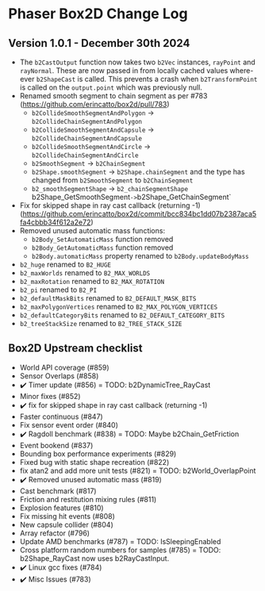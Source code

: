 # Phaser Box2D Change Log

## Version 1.0.1 - December 30th 2024

* The `b2CastOutput` function now takes two `b2Vec` instances, `rayPoint` and `rayNormal`. These are now passed in from locally cached values where-ever `b2ShapeCast` is called. This prevents a crash when `b2TransformPoint` is called on the `output.point` which was previously null.
* Renamed smooth segment to chain segment as per #783 (https://github.com/erincatto/box2d/pull/783)
    * `b2CollideSmoothSegmentAndPolygon` -> `b2CollideChainSegmentAndPolygon`
    * `b2CollideSmoothSegmentAndCapsule` -> `b2CollideChainSegmentAndCapsule`
    * `b2CollideSmoothSegmentAndCircle` -> `b2CollideChainSegmentAndCircle`
    * `b2SmoothSegment` -> `b2ChainSegment`
    * `b2Shape.smoothSegment` -> `b2Shape.chainSegment` and the type has changed from `b2SmoothSegment` to `b2ChainSegment`
    * `b2_smoothSegmentShape` -> `b2_chainSegmentShape`
    ` `b2Shape_GetSmoothSegment` -> `b2Shape_GetChainSegment`
* Fix for skipped shape in ray cast callback (returning -1) (https://github.com/erincatto/box2d/commit/bcc834bc1dd07b2387aca5fa4cbbb34f612a2e72)
* Removed unused automatic mass functions:
    * `b2Body_SetAutomaticMass` function removed
    * `b2Body_GetAutomaticMass` function removed
    * `b2Body.automaticMass` property renamed to `b2Body.updateBodyMass`
* `b2_huge` renamed to `B2_HUGE`
* `b2_maxWorlds` renamed to `B2_MAX_WORLDS`
* `b2_maxRotation` renamed to `B2_MAX_ROTATION`
* `b2_pi` renamed to `B2_PI`
* `b2_defaultMaskBits` renamed to `B2_DEFAULT_MASK_BITS`
* `b2_maxPolygonVertices` renamed to `B2_MAX_POLYGON_VERTICES`
* `b2_defaultCategoryBits` renamed to `B2_DEFAULT_CATEGORY_BITS`
* `b2_treeStackSize` renamed to `B2_TREE_STACK_SIZE`




## Box2D Upstream checklist

* World API coverage (#859)
* Sensor Overlaps (#858)
* ✔️ Timer update (#856) = TODO: b2DynamicTree_RayCast
* Minor fixes (#852)
* ✔️ fix for skipped shape in ray cast callback (returning -1)
* Faster continuous (#847)
* Fix sensor event order (#840)
* ✔️ Ragdoll benchmark (#838) = TODO: Maybe b2Chain_GetFriction
* Event bookend (#837)
* Bounding box performance experiments (#829)
* Fixed bug with static shape recreation (#822)
* fix atan2 and add more unit tests (#821) = TODO: b2World_OverlapPoint
* ✔️ Removed unused automatic mass (#819)
* Cast benchmark (#817)
* Friction and restitution mixing rules (#811)
* Explosion features (#810)
* Fix missing hit events (#808)
* New capsule collider (#804)
* Array refactor (#796)
* Update AMD benchmarks (#787) = TODO: IsSleepingEnabled
* Cross platform random numbers for samples (#785) = TODO: b2Shape_RayCast now uses b2RayCastInput.
* ✔️ Linux gcc fixes (#784)
* ✔️ Misc Issues (#783)
